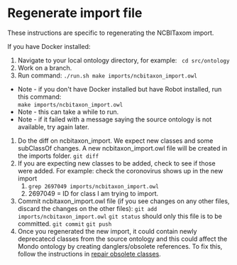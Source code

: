 # Regenerate import file

These instructions are specific to regenerating the NCBITaxom import.

If you have Docker installed: 

1. Navigate to your local ontology directory, for example:
` cd src/ontology`
1. Work on a branch.
1. Run command:
`./run.sh make imports/ncbitaxon_import.owl`  
 - Note - if you don't have Docker installed but have Robot installed, run this command:  
`make imports/ncbitaxon_import.owl`
- Note - this can take a while to run.
- Note - if it failed with a message saying the source ontology is not available, try again later.
1. Do the diff on ncbitaxon_import. We expect new classes and some subClassOf changes. A new ncbitaxon_import.owl file will be created in the imports folder.
`git diff`
1. If you are expecting new classes to be added, check to see if those were added. For example: check the coronovirus shows up in the new import
    1. `grep 2697049 imports/ncbitaxon_import.owl`
    2. 2697049 = ID for class I am trying to import.
1. Commit ncbitaxon_import.owl file (if you see changes on any other files, discard the changes on the other files):
   `git add imports/ncbitaxon_import.owl`
   `git status` should only this file is to be committed.
   `git commit`
   `git push`
1. Once you regenerated the new import, it could contain newly deprecatecd classes from the source ontology and this could affect the Mondo ontology by creating danglers/obsolete references. To fix this, follow the instructions in [repair obsolete classes](developer-guide/repair-obsoleted-classes.md).
